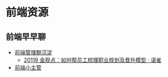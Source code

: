 # 前端资源
## 前端早早聊
* [前端管理群沉淀](https://www.yuque.com/5000tl/tl/)
  * [20119 金观点：如何帮员工梳理职业规划及晋升模型 · 语雀](https://www.yuque.com/5000tl/tl/at5o09)
* [前端小主管](https://www.yuque.com/iscott/fe)